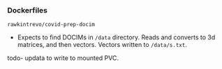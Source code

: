 


### Dockerfiles

`rawkintrevo/covid-prep-docim`

- Expects to find DOCIMs in `/data` directory. Reads and converts to 3d matrices, and then vectors.
Vectors written to `/data/s.txt`.

todo- updata to write to mounted PVC.